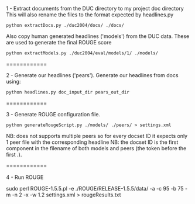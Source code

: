 1 - Extract documents from the DUC directory to my project doc directory
This will also rename the files to the format expected by headlines.py

```
python extractDocs.py ./duc2004/docs/ ./docs/
```

Also copy human generated headlines ('models') from the DUC data. These are used to generate the final ROUGE score

```
python extractModels.py ./duc2004/eval/models/1/ ./models/
```

============

2 - Generate our headlines ('pears').
Generate our headlines from docs using:

```
python headlines.py doc_input_dir pears_out_dir
```

============


3 - Generate ROUGE configuration file.

```
python generateRougeScript.py ./models/ ./peers/ > settings.xml
```
NB: does not supports multiple peers so for every docset ID it expects only 1 peer file with the corresponding headline
NB: the docset ID is the first component in the filename of both models and peers (the token before the first .).

============

4 - Run ROUGE

sudo perl ROUGE-1.5.5.pl -e ./ROUGE/RELEASE-1.5.5/data/ -a -c 95 -b 75 -m -n 2 -x -w 1.2 settings.xml > rougeResults.txt

